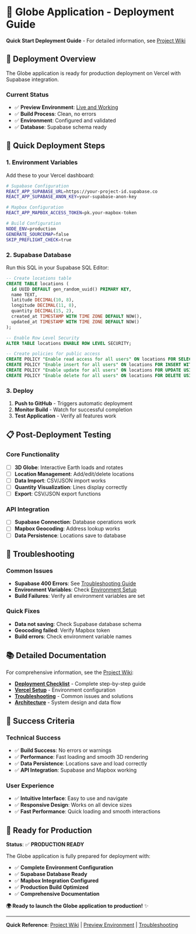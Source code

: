 # 🚀 Globe Application - Deployment Guide

**Quick Start Deployment Guide** - For detailed information, see [Project Wiki](Documentation/Project-Wiki/)

## 🎯 **Deployment Overview**

The Globe application is ready for production deployment on Vercel with Supabase integration.

### **Current Status**
- ✅ **Preview Environment**: [Live and Working](https://globe-git-research-mos-projects-04ee8a86.vercel.app/)
- ✅ **Build Process**: Clean, no errors
- ✅ **Environment**: Configured and validated
- ✅ **Database**: Supabase schema ready

## 🚀 **Quick Deployment Steps**

### **1. Environment Variables**
Add these to your Vercel dashboard:

```bash
# Supabase Configuration
REACT_APP_SUPABASE_URL=https://your-project-id.supabase.co
REACT_APP_SUPABASE_ANON_KEY=your-supabase-anon-key

# Mapbox Configuration  
REACT_APP_MAPBOX_ACCESS_TOKEN=pk.your-mapbox-token

# Build Configuration
NODE_ENV=production
GENERATE_SOURCEMAP=false
SKIP_PREFLIGHT_CHECK=true
```

### **2. Supabase Database**
Run this SQL in your Supabase SQL Editor:

```sql
-- Create locations table
CREATE TABLE locations (
  id UUID DEFAULT gen_random_uuid() PRIMARY KEY,
  name TEXT,
  latitude DECIMAL(10, 8),
  longitude DECIMAL(11, 8),
  quantity DECIMAL(15, 2),
  created_at TIMESTAMP WITH TIME ZONE DEFAULT NOW(),
  updated_at TIMESTAMP WITH TIME ZONE DEFAULT NOW()
);

-- Enable Row Level Security
ALTER TABLE locations ENABLE ROW LEVEL SECURITY;

-- Create policies for public access
CREATE POLICY "Enable read access for all users" ON locations FOR SELECT USING (true);
CREATE POLICY "Enable insert for all users" ON locations FOR INSERT WITH CHECK (true);
CREATE POLICY "Enable update for all users" ON locations FOR UPDATE USING (true);
CREATE POLICY "Enable delete for all users" ON locations FOR DELETE USING (true);
```

### **3. Deploy**
1. **Push to GitHub** - Triggers automatic deployment
2. **Monitor Build** - Watch for successful completion
3. **Test Application** - Verify all features work

## 📋 **Post-Deployment Testing**

### **Core Functionality**
- [ ] **3D Globe**: Interactive Earth loads and rotates
- [ ] **Location Management**: Add/edit/delete locations
- [ ] **Data Import**: CSV/JSON import works
- [ ] **Quantity Visualization**: Lines display correctly
- [ ] **Export**: CSV/JSON export functions

### **API Integration**
- [ ] **Supabase Connection**: Database operations work
- [ ] **Mapbox Geocoding**: Address lookup works
- [ ] **Data Persistence**: Locations save to database

## 🔧 **Troubleshooting**

### **Common Issues**
- **Supabase 400 Errors**: See [Troubleshooting Guide](Documentation/Project-Wiki/Troubleshooting/SUPABASE_400_ERROR_ANALYSIS.md)
- **Environment Variables**: Check [Environment Setup](Documentation/Project-Wiki/Deployment/VERCEL_ENV_SETUP.md)
- **Build Failures**: Verify all environment variables are set

### **Quick Fixes**
- **Data not saving**: Check Supabase database schema
- **Geocoding failed**: Verify Mapbox token
- **Build errors**: Check environment variable names

## 📚 **Detailed Documentation**

For comprehensive information, see the [Project Wiki](Documentation/Project-Wiki/):

- **[Deployment Checklist](Documentation/Project-Wiki/Deployment/DEPLOYMENT_CHECKLIST.md)** - Complete step-by-step guide
- **[Vercel Setup](Documentation/Project-Wiki/Deployment/VERCEL_ENV_SETUP.md)** - Environment configuration
- **[Troubleshooting](Documentation/Project-Wiki/Troubleshooting/)** - Common issues and solutions
- **[Architecture](Documentation/Project-Wiki/Architecture/)** - System design and data flow

## 🎯 **Success Criteria**

### **Technical Success**
- ✅ **Build Success**: No errors or warnings
- ✅ **Performance**: Fast loading and smooth 3D rendering
- ✅ **Data Persistence**: Locations save and load correctly
- ✅ **API Integration**: Supabase and Mapbox working

### **User Experience**
- ✅ **Intuitive Interface**: Easy to use and navigate
- ✅ **Responsive Design**: Works on all device sizes
- ✅ **Fast Performance**: Quick loading and smooth interactions

## 🚀 **Ready for Production**

**Status**: ✅ **PRODUCTION READY**

The Globe application is fully prepared for deployment with:
- ✅ **Complete Environment Configuration**
- ✅ **Supabase Database Ready**
- ✅ **Mapbox Integration Configured**
- ✅ **Production Build Optimized**
- ✅ **Comprehensive Documentation**

**🌍 Ready to launch the Globe application to production!** ✨

---

**Quick Reference**: [Project Wiki](Documentation/Project-Wiki/) | [Preview Environment](https://globe-git-research-mos-projects-04ee8a86.vercel.app/) | [Troubleshooting](Documentation/Project-Wiki/Troubleshooting/)
